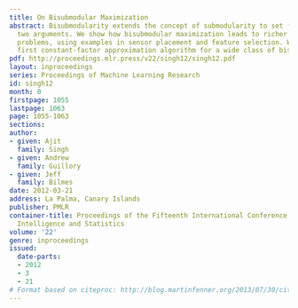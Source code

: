 ```yaml
---
title: On Bisubmodular Maximization
abstract: Bisubmodularity extends the concept of submodularity to set functions with
  two arguments. We show how bisubmodular maximization leads to richer value-of-information
  problems, using examples in sensor placement and feature selection. We present the
  first constant-factor approximation algorithm for a wide class of bisubmodular maximizations.
pdf: http://proceedings.mlr.press/v22/singh12/singh12.pdf
layout: inproceedings
series: Proceedings of Machine Learning Research
id: singh12
month: 0
firstpage: 1055
lastpage: 1063
page: 1055-1063
sections: 
author:
- given: Ajit
  family: Singh
- given: Andrew
  family: Guillory
- given: Jeff
  family: Bilmes
date: 2012-03-21
address: La Palma, Canary Islands
publisher: PMLR
container-title: Proceedings of the Fifteenth International Conference on Artificial
  Intelligence and Statistics
volume: '22'
genre: inproceedings
issued:
  date-parts:
  - 2012
  - 3
  - 21
# Format based on citeproc: http://blog.martinfenner.org/2013/07/30/citeproc-yaml-for-bibliographies/
---
```


